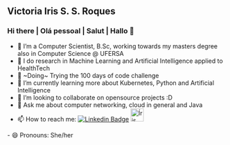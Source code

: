 ## Victoria Iris S. S. Roques
### Hi there | Olá pessoal | Salut | Hallo 👋


- 🔭 I’m a Computer Scientist, B.Sc, working towards my masters degree also in Computer Science @ UFERSA
- :hospital: I do research in Machine Learning and Artificial Intelligence applied to HealthTech
- :100: ~Doing~ Trying the 100 days of code challenge
- 🌱 I’m currently learning more about Kubernetes, Python and Artificial Intelligence
- 👯 I’m looking to collaborate on opensource projects :D
- 💬 Ask me about computer networking, cloud in general and Java
- 📫 How to reach me: 
    [![Linkedin Badge](https://img.shields.io/badge/-VictoriaIris-blue?style=flat-square&logo=Linkedin&logoColor=white&link=https://www.linkedin.com/in/victoria-santana-07170a174/)](https://www.linkedin.com/in/irisroques/) 
    <a href="https://dev.to/irisroques">
  <img src="https://d2fltix0v2e0sb.cloudfront.net/dev-badge.svg" alt="Íris Roques's DEV Community Profile" height="30" width="30">
</a>
- 😄 Pronouns: She/her


